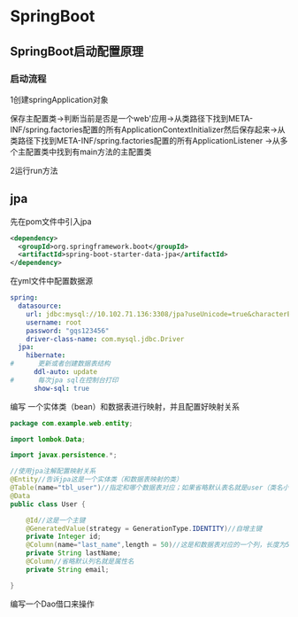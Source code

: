 # SpringBoot

## SpringBoot启动配置原理

### 启动流程

1创建springApplication对象

保存主配置类->判断当前是否是一个web'应用->从类路径下找到META-INF/spring.factories配置的所有ApplicationContextInitializer然后保存起来->从类路径下找到META-INF/spring.factories配置的所有ApplicationListener ->从多个主配置类中找到有main方法的主配置类

2运行run方法

## jpa

先在pom文件中引入jpa

```xml
<dependency>
  <groupId>org.springframework.boot</groupId>
  <artifactId>spring-boot-starter-data-jpa</artifactId>
</dependency>
```

在yml文件中配置数据源

```yml
spring:
  datasource:
    url: jdbc:mysql://10.102.71.136:3308/jpa?useUnicode=true&characterEncoding=utf8&useSSL=false&useLegacyDatetimeCode=false&serverTimezone=Asia/Shanghai&allowPublicKeyRetrieval=true
    username: root
    password: "gqs123456"
    driver-class-name: com.mysql.jdbc.Driver
  jpa:
    hibernate:
#      更新或者创建数据表结构
      ddl-auto: update
#      每次jpa sql在控制台打印
      show-sql: true
```

编写 一个实体类（bean）和数据表进行映射，并且配置好映射关系

```java
package com.example.web.entity;

import lombok.Data;

import javax.persistence.*;

//使用jpa注解配置映射关系
@Entity//告诉jpa这是一个实体类（和数据表映射的类）
@Table(name="tbl_user")//指定和哪个数据表对应；如果省略默认表名就是user（类名小写）
@Data
public class User {

    @Id//这是一个主键
    @GeneratedValue(strategy = GenerationType.IDENTITY)//自增主键
    private Integer id;
    @Column(name="last_name",length = 50)//这是和数据表对应的一个列，长度为50
    private String lastName;
    @Column//省略默认列名就是属性名
    private String email;

}

```

编写一个Dao借口来操作